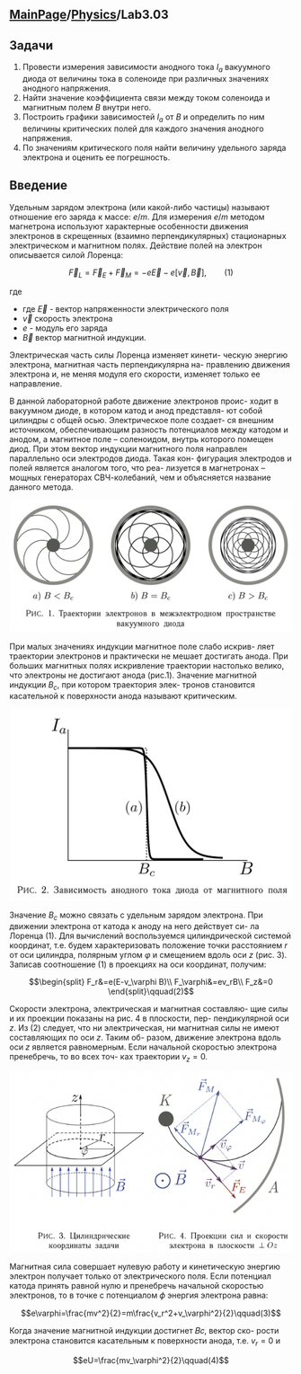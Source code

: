 <head>
    <script src="https://cdn.mathjax.org/mathjax/latest/MathJax.js?config=TeX-AMS-MML_HTMLorMML" type="text/javascript"></script>
    <script type="text/x-mathjax-config">
        MathJax.Hub.Config({
            tex2jax: {
            skipTags: ['script', 'noscript', 'style', 'textarea', 'pre'],
            inlineMath: [['$','$']]
            }
        });
    </script>
</head>

## [MainPage](../../index.md)/[Physics](../README.md)/Lab3.03

## Задачи

1. Провести измерения зависимости анодного тока $I_a$ вакуумного диода от величины тока в соленоиде при различных значениях анодного напряжения.
2. Найти значение коэффициента связи между током соленоида и магнитным полем $B$ внутри него.
3. Построить графики зависимостей $I_a$ от $B$ и определить по ним величины критических полей для каждого значения анодного напряжения.
4. По значениям критического поля найти величину удельного заряда электрона и оценить ее погрешность.

## Введение

Удельным зарядом электрона (или какой-либо частицы) называют отношение его заряда к массе: $e/m$. Для измерения $e/m$ методом магнетрона используют характерные особенности движения электронов в скрещенных (взаимно перпендикулярных) стационарных электрическом и магнитном полях. Действие полей на электрон описывается силой Лоренца:

$$\vec{F}_L=\vec{F}_E+\vec{F}_M=-e\vec{E}-e[\vec{v},\vec{B}],\qquad(1)$$

где
- где $\vec{E}$ - вектор напряженности электрического поля
- $\vec{v}$ скорость электрона
- $e$ - модуль его заряда
- $\vec{B}$ вектор магнитной индукции.

Электрическая часть силы Лоренца изменяет кинети- ческую энергию электрона, магнитная часть перпендикулярна на- правлению движения электрона и, не меняя модуля его скорости, изменяет только ее направление.

В данной лабораторной работе движение электронов проис- ходит в вакуумном диоде, в котором катод и анод представля- ют собой цилиндры с общей осью. Электрическое поле создает- ся внешним источником, обеспечивающим разность потенциалов между катодом и анодом, а магнитное поле – соленоидом, внутрь которого помещен диод. При этом вектор индукции магнитного поля направлен параллельно оси электродов диода. Такая кон- фигурация электродов и полей является аналогом того, что реа- лизуется в магнетронах – мощных генераторах СВЧ-колебаний, чем и объясняется название данного метода.

![](../pic/Lab3.03-1.png)

При малых значениях индукции магнитное поле слабо искрив- ляет траектории электронов и практически не мешает достигать анода. При больших магнитных полях искривление траектории настолько велико, что электроны не достигают анода (рис.1). Значение магнитной индукции $B_c$, при котором траектория элек- тронов становится касательной к поверхности анода называют критическим.

![](../pic/Lab3.03-2.png)

Значение $B_c$ можно связать с удельным зарядом электрона. При движении электрона от катода к аноду на него действует си- ла Лоренца (1). Для вычислений воспользуемся цилиндрической системой координат, т.е. будем характеризовать положение точки расстоянием $r$ от оси цилиндра, полярным углом $\varphi$ и смещением вдоль оси $z$ (рис. 3). Записав соотношение (1) в проекциях на оси координат, получим:

$$\begin{split}
    F_r&=e(E-v_\varphi B)\\
    F_\varphi&=ev_rB\\
    F_z&=0
\end{split}\qquad(2)$$

Скорости электрона, электрическая и магнитная составляю- щие силы и их проекции показаны на рис. 4 в плоскости, пер- пендикулярной оси $z$. Из (2) следует, что ни электрическая, ни магнитная силы не имеют составляющих по оси $z$. Таким об- разом, движение электрона вдоль оси $z$ является равномерным. Если начальной скоростью электрона пренебречь, то во всех точ- ках траектории $v_z = 0$.

![](../pic/Lab3.03-3.png)

Магнитная сила совершает нулевую работу и кинетическую энергию электрон получает только от электрического поля. Если потенциал катода принять равной нулю и пренебречь начальной скоростью электронов, то в точке c потенциалом 𝜙 энергия электрона равна:

$$e\varphi=\frac{mv^2}{2}=m\frac{v_r^2+v_\varphi^2}{2}\qquad(3)$$

Когда значение магнитной индукции достигнет 𝐵𝑐, вектор ско- рости электрона становится касательным к поверхности анода, т.е. $v_r=0$ и

$$eU=\frac{mv_\varphi^2}{2}\qquad(4)$$